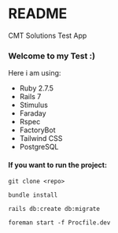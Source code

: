 # README

CMT Solutions Test App

### Welcome to my Test :)

Here i am using:
- Ruby 2.7.5
- Rails 7
- Stimulus
- Faraday
- Rspec
- FactoryBot
- Tailwind CSS
- PostgreSQL

#### If you want to run the project:

```git clone <repo>```

```bundle install```

```rails db:create db:migrate```

```foreman start -f Procfile.dev```
